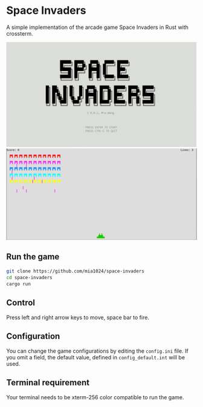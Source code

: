 # Space Invaders

A simple implementation of the arcade game Space Invaders in Rust with crossterm.

![](screenshots/titlescreen.png)
![](screenshots/game.png)

## Run the game

```sh
git clone https://github.com/mia1024/space-invaders
cd space-invaders
cargo run
```

## Control

Press left and right arrow keys to move, space bar to fire.

## Configuration

You can change the game configurations by editing the `config.ini` file. If you omit a field, the default value, defined in `config_default.int` will be used.

## Terminal requirement

Your terminal needs to be xterm-256 color compatible to run the game. 
